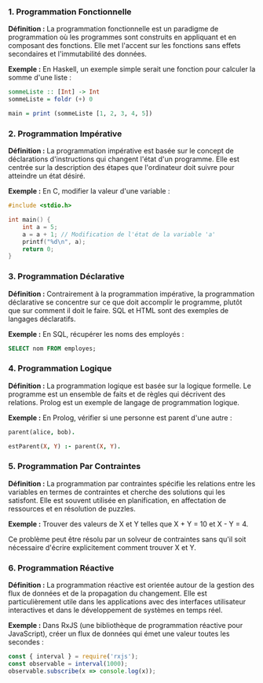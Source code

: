 ### 1. Programmation Fonctionnelle

**Définition :** La programmation fonctionnelle est un paradigme de programmation où les programmes sont construits en appliquant et en composant des fonctions. Elle met l'accent sur les fonctions sans effets secondaires et l'immutabilité des données.

**Exemple :** En Haskell, un exemple simple serait une fonction pour calculer la somme d'une liste :

```haskell
sommeListe :: [Int] -> Int
sommeListe = foldr (+) 0

main = print (sommeListe [1, 2, 3, 4, 5])
```

### 2. Programmation Impérative

**Définition :** La programmation impérative est basée sur le concept de déclarations d'instructions qui changent l'état d'un programme. Elle est centrée sur la description des étapes que l'ordinateur doit suivre pour atteindre un état désiré.

**Exemple :** En C, modifier la valeur d'une variable :

```c
#include <stdio.h>

int main() {
    int a = 5;
    a = a + 1; // Modification de l'état de la variable 'a'
    printf("%d\n", a);
    return 0;
}
```

### 3. Programmation Déclarative

**Définition :** Contrairement à la programmation impérative, la programmation déclarative se concentre sur ce que doit accomplir le programme, plutôt que sur comment il doit le faire. SQL et HTML sont des exemples de langages déclaratifs.

**Exemple :** En SQL, récupérer les noms des employés :

```sql
SELECT nom FROM employes;
```

### 4. Programmation Logique

**Définition :** La programmation logique est basée sur la logique formelle. Le programme est un ensemble de faits et de règles qui décrivent des relations. Prolog est un exemple de langage de programmation logique.

**Exemple :** En Prolog, vérifier si une personne est parent d'une autre :

```prolog
parent(alice, bob).

estParent(X, Y) :- parent(X, Y).
```

### 5. Programmation Par Contraintes

**Définition :** La programmation par contraintes spécifie les relations entre les variables en termes de contraintes et cherche des solutions qui les satisfont. Elle est souvent utilisée en planification, en affectation de ressources et en résolution de puzzles.

**Exemple :** Trouver des valeurs de X et Y telles que X + Y = 10 et X - Y = 4.

Ce problème peut être résolu par un solveur de contraintes sans qu'il soit nécessaire d'écrire explicitement comment trouver X et Y.

### 6. Programmation Réactive

**Définition :** La programmation réactive est orientée autour de la gestion des flux de données et de la propagation du changement. Elle est particulièrement utile dans les applications avec des interfaces utilisateur interactives et dans le développement de systèmes en temps réel.

**Exemple :** Dans RxJS (une bibliothèque de programmation réactive pour JavaScript), créer un flux de données qui émet une valeur toutes les secondes :

```javascript
const { interval } = require('rxjs');
const observable = interval(1000);
observable.subscribe(x => console.log(x));
```
